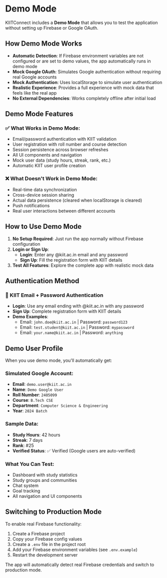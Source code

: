 # Demo Mode

KIITConnect includes a **Demo Mode** that allows you to test the application without setting up Firebase or Google OAuth.

## How Demo Mode Works

- **Automatic Detection**: If Firebase environment variables are not configured or are set to demo values, the app automatically runs in demo mode
- **Mock Google OAuth**: Simulates Google authentication without requiring real Google accounts
- **Mock Authentication**: Uses localStorage to simulate user authentication
- **Realistic Experience**: Provides a full experience with mock data that feels like the real app
- **No External Dependencies**: Works completely offline after initial load

## Demo Mode Features

### ✅ What Works in Demo Mode:

- Email/password authentication with KIIT validation
- User registration with roll number and course detection
- Session persistence across browser refreshes
- All UI components and navigation
- Mock user data (study hours, streak, rank, etc.)
- Automatic KIIT user profile creation

### ❌ What Doesn't Work in Demo Mode:

- Real-time data synchronization
- Cross-device session sharing
- Actual data persistence (cleared when localStorage is cleared)
- Push notifications
- Real user interactions between different accounts

## How to Use Demo Mode

1. **No Setup Required**: Just run the app normally without Firebase configuration
2. **Login or Sign Up**:
   - **Login**: Enter any @kiit.ac.in email and any password
   - **Sign Up**: Fill the registration form with KIIT details
3. **Test All Features**: Explore the complete app with realistic mock data

## Authentication Method

### 📧 KIIT Email + Password Authentication

- **Login**: Use any email ending with @kiit.ac.in with any password
- **Sign Up**: Complete registration form with KIIT details
- **Demo Examples**:
  - Email: `john.doe@kiit.ac.in` | Password: `password123`
  - Email: `test.student@kiit.ac.in` | Password: `mypassword`
  - Email: `your.name@kiit.ac.in` | Password: `anything`

## Demo User Profile

When you use demo mode, you'll automatically get:

### Simulated Google Account:

- **Email**: `demo.user@kiit.ac.in`
- **Name**: `Demo Google User`
- **Roll Number**: `2405099`
- **Course**: `B.Tech CSE`
- **Department**: `Computer Science & Engineering`
- **Year**: `2024 Batch`

### Sample Data:

- **Study Hours**: 42 hours
- **Streak**: 7 days
- **Rank**: #25
- **Verified Status**: ✅ Verified (Google users are auto-verified)

### What You Can Test:

- Dashboard with study statistics
- Study groups and communities
- Chat system
- Goal tracking
- All navigation and UI components

## Switching to Production Mode

To enable real Firebase functionality:

1. Create a Firebase project
2. Copy your Firebase config values
3. Create a `.env` file in the project root
4. Add your Firebase environment variables (see `.env.example`)
5. Restart the development server

The app will automatically detect real Firebase credentials and switch to production mode.

